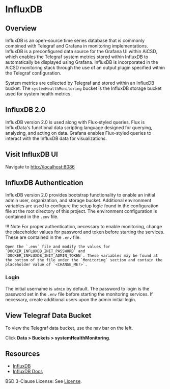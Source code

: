 # InfluxDB

## Overview
InfluxDB is an open-source time series database that is commonly combined with Telegraf and Grafana in monitoring implementations. InfluxDB is a preconfigured data source for the Grafana UI within AiCSD, which enables the Telegraf system metrics stored within InfluxDB to automatically be displayed using Grafana. InfluxDB is incorporated in the AiCSD monitoring stack through the use of an output plugin specified within the Telegraf configuration. 

System metrics are collected by Telegraf and stored within an InfluxDB bucket. The `systemHealthMonitoring` bucket is the InfluxDB storage bucket used for system health metrics. 

## InfluxDB 2.0
InfluxDB version 2.0 is used along with Flux-styled queries. Flux is InfluxData's functional data scripting language designed for querying, analyzing, and acting on data. Grafana enables Flux-styled queries to interact with the InfluxDB data for visualizations.

## Visit InfluxDB UI
Navigate to [http://localhost:8086](http://localhost:8086)

## InfluxDB Authentication
InfluxDB version 2.0 provides bootstrap functionality to enable an initial admin user, organization, and storage bucket. Additional environment variables are used to configure the setup logic found in the configuration file at the root directory of this project. The environment configuration is contained in the `.env` file.

!!! Note
    For proper authentication, necessary to enable monitoring, change the placeholder values for password and token before starting the services. These are contained in the `.env` file. 
    
    Open the `.env` file and modify the values for `DOCKER_INFLUXDB_INIT_PASSWORD` and `DOCKER_INFLUXDB_INIT_ADMIN_TOKEN`. These variables may be found at the bottom of the file under the `Monitoring` section and contain the placeholder value of `<CHANGE_ME!>`. 

### Login
The initial username is `admin` by default. The password to login is the password set in the `.env` file before starting the monitoring services. If necessary, create additional users upon the admin initial login.

## View Telegraf Data Bucket
To view the Telegraf data bucket, use the nav bar on the left.

Click **Data > Buckets > systemHealthMonitoring**.

## Resources

- [InfluxDB](https://www.influxdata.com/)
- [InfluxDB Docs](https://docs.influxdata.com/influxdb/v2.4/get-started/)



BSD 3-Clause License: See [License](../LICENSE.md).
